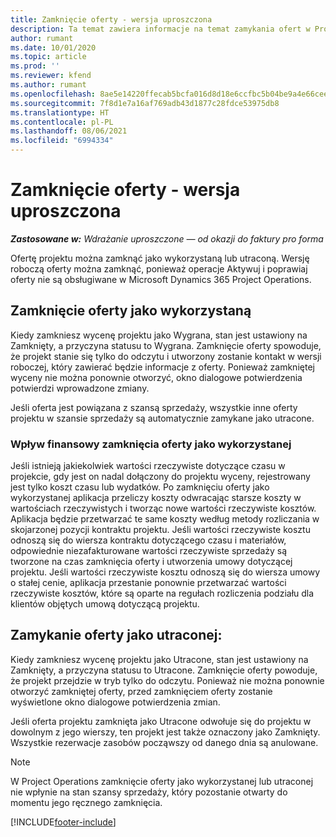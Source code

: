 ```yaml
---
title: Zamknięcie oferty - wersja uproszczona
description: Ta temat zawiera informacje na temat zamykania ofert w Project Operations.
author: rumant
ms.date: 10/01/2020
ms.topic: article
ms.prod: ''
ms.reviewer: kfend
ms.author: rumant
ms.openlocfilehash: 8ae5e14220ffecab5bcfa016d8d18e6ccfbc5b04be9a4e66cee26f8885125d31
ms.sourcegitcommit: 7f8d1e7a16af769adb43d1877c28fdce53975db8
ms.translationtype: HT
ms.contentlocale: pl-PL
ms.lasthandoff: 08/06/2021
ms.locfileid: "6994334"
---
```

# <a name="close-a-quote---lite"></a>Zamknięcie oferty - wersja uproszczona

_**Zastosowane w:** Wdrażanie uproszczone — od okazji do faktury pro forma_

Ofertę projektu można zamknąć jako wykorzystaną lub utraconą. Wersję roboczą oferty można zamknąć, ponieważ operacje Aktywuj i poprawiaj oferty nie są obsługiwane w Microsoft Dynamics 365 Project Operations.

## <a name="close-a-quote-as-won"></a>Zamknięcie oferty jako wykorzystaną

Kiedy zamkniesz wycenę projektu jako Wygrana, stan jest ustawiony na Zamknięty, a przyczyna statusu to Wygrana. Zamknięcie oferty spowoduje, że projekt stanie się tylko do odczytu i utworzony zostanie kontakt w wersji roboczej, który zawierać będzie informacje z oferty. Ponieważ zamkniętej wyceny nie można ponownie otworzyć, okno dialogowe potwierdzenia potwierdzi wprowadzone zmiany.

Jeśli oferta jest powiązana z szansą sprzedaży, wszystkie inne oferty projektu w szansie sprzedaży są automatycznie zamykane jako utracone.

### <a name="financial-impact-of-closing-a-quote-as-won"></a>Wpływ finansowy zamknięcia oferty jako wykorzystanej

Jeśli istnieją jakiekolwiek wartości rzeczywiste dotyczące czasu w projekcie, gdy jest on nadal dołączony do projektu wyceny, rejestrowany jest tylko koszt czasu lub wydatków. Po zamknięciu oferty jako wykorzystanej aplikacja przeliczy koszty odwracając starsze koszty w wartościach rzeczywistych i tworząc nowe wartości rzeczywiste kosztów. Aplikacja będzie przetwarzać te same koszty według metody rozliczania w skojarzonej pozycji kontraktu projektu. Jeśli wartości rzeczywiste kosztu odnoszą się do wiersza kontraktu dotyczącego czasu i materiałów, odpowiednie niezafakturowane wartości rzeczywiste sprzedaży są tworzone na czas zamknięcia oferty i utworzenia umowy dotyczącej projektu. Jeśli wartości rzeczywiste kosztu odnoszą się do wiersza umowy o stałej cenie, aplikacja przestanie ponownie przetwarzać wartości rzeczywiste kosztów, które są oparte na regułach rozliczenia podziału dla klientów objętych umową dotyczącą projektu.

## <a name="closing-a-quote-as-lost"></a>Zamykanie oferty jako utraconej:

Kiedy zamkniesz wycenę projektu jako Utracone, stan jest ustawiony na Zamknięty, a przyczyna statusu to Utracone. Zamknięcie oferty powoduje, że projekt przejdzie w tryb tylko do odczytu. Ponieważ nie można ponownie otworzyć zamkniętej oferty, przed zamknięciem oferty zostanie wyświetlone okno dialogowe potwierdzenia zmian.

Jeśli oferta projektu zamknięta jako Utracone odwołuje się do projektu w dowolnym z jego wierszy, ten projekt jest także oznaczony jako Zamknięty. Wszystkie rezerwacje zasobów począwszy od danego dnia są anulowane.

> [!NOTE]
> W Project Operations zamknięcie oferty jako wykorzystanej lub utraconej nie wpłynie na stan szansy sprzedaży, który pozostanie otwarty do momentu jego ręcznego zamknięcia.


[!INCLUDE[footer-include](../../includes/footer-banner.md)]